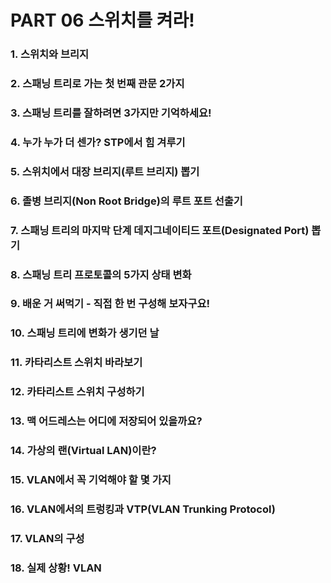 # PART 06 스위치를 켜라!

### 1. 스위치와 브리지

### 2. 스패닝 트리로 가는 첫 번째 관문 2가지

### 3. 스패닝 트리를 잘하려면 3가지만 기억하세요!

### 4. 누가 누가 더 센가? STP에서 힘 겨루기

### 5. 스위치에서 대장 브리지(루트 브리지) 뽑기

### 6. 졸병 브리지(Non Root Bridge)의 루트 포트 선출기

### 7. 스패닝 트리의 마지막 단계 데지그네이티드 포트(Designated Port) 뽑기

### 8. 스패닝 트리 프로토콜의 5가지 상태 변화

### 9. 배운 거 써먹기 - 직접 한 번 구성해 보자구요!

### 10. 스패닝 트리에 변화가 생기던 날

### 11. 카타리스트 스위치 바라보기

### 12. 카타리스트 스위치 구성하기

### 13. 맥 어드레스는 어디에 저장되어 있을까요?

### 14. 가상의 랜(Virtual LAN)이란?

### 15. VLAN에서 꼭 기억해야 할 몇 가지

### 16. VLAN에서의 트렁킹과 VTP(VLAN Trunking Protocol)

### 17. VLAN의 구성

### 18. 실제 상황! VLAN
